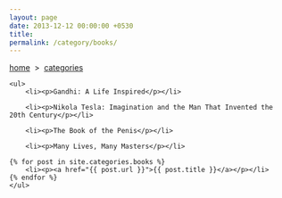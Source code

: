 ```yaml
---
layout: page
date: 2013-12-12 00:00:00 +0530
title: 
permalink: /category/books/
---
```


<div>
    <a href="{{ site.url }}">home</a> &nbsp;&gt;&nbsp; <a href="{{ site.url }}/categories">categories</a>

	<ul>
		<li><p>Gandhi: A Life Inspired</p></li>
		
		<li><p>Nikola Tesla: Imagination and the Man That Invented the 20th Century</p></li>
		
		<li><p>The Book of the Penis</p></li>

		<li><p>Many Lives, Many Masters</p></li>

	{% for post in site.categories.books %}
		<li><p><a href="{{ post.url }}">{{ post.title }}</a></p></li>
    {% endfor %}
	</ul>
</div>
